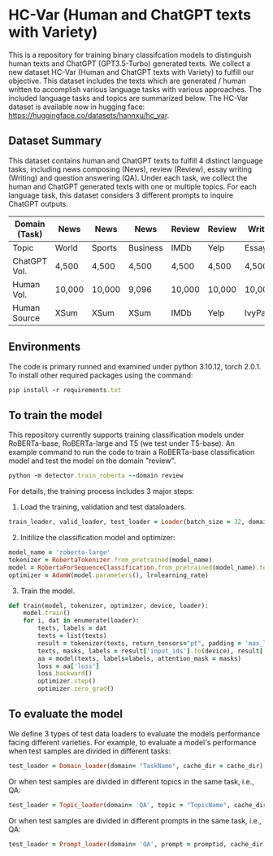 # HC-Var (Human and ChatGPT texts with Variety)
This is a repository for training binary classifcation models to distinguish human texts and ChatGPT (GPT3.5-Turbo) generated texts.
We collect a new dataset HC-Var (Human and ChatGPT texts with Variety) to fulfill our objective. 
This dataset includes the texts which are generated / human written to accomplish various language tasks with various approaches. 
The included language tasks and topics are summarized below. 
The HC-Var dataset is available now in hugging face: https://huggingface.co/datasets/hannxu/hc_var. 

## Dataset Summary
This dataset contains human and ChatGPT texts to fulfill 4 distinct language tasks, including news composing (News), review (Review), essay writing (Writing) and question answering (QA). Under each task, 
we collect the human and ChatGPT generated texts with one or multiple topics. 
For each language task, this dataset considers 3 different prompts to inquire ChatGPT outputs. 

| Domain (Task) | News   | News   | News     | Review | Review | Writing  | QA      | QA      | QA      | QA      |
|---------------|--------|--------|----------|--------|--------|----------|---------|---------|---------|---------|
| Topic         | World  | Sports | Business | IMDb   | Yelp   | Essay    | Finance | Histroy | Medical | Science |
| ChatGPT Vol.  | 4,500  | 4,500  | 4,500    | 4,500  | 4,500  | 4,500    | 4,500   | 4,500   | 4,500   | 4,500   |
| Human Vol.    | 10,000 | 10,000 | 9,096    | 10,000 | 10,000 | 10,000   | 10,000  | 10,000  | 10,000  | 10,000  |
| Human Source  | XSum   | XSum   | XSum     | IMDb   | Yelp   | IvyPanda | FiQA    | Reddit  | MedQuad | Reddit  |


## Environments
The code is primary runned and examined under python 3.10.12, torch 2.0.1. To install other required packages using the command:
```ruby
pip install -r requirements.txt
```
## To train the model
This repository currently supports training classification models under RoBERTa-base, RoBERTa-large and T5 (we test under T5-base).
An example command to run the code to train a RoBERTa-base classification model and test the model on the domain "review".
```ruby
python -m detector.train_roberta --domain review 
```
For details, the training process includes 3 major steps:
1. Load the training, validation and test dataloaders.
```ruby
train_loader, valid_loader, test_loader = Loader(batch_size = 32, domain=domain, cache_dir = cache_dir)
```
2. Initilize the classification model and optimizer:
```ruby
model_name = 'roberta-large' 
tokenizer = RobertaTokenizer.from_pretrained(model_name)
model = RobertaForSequenceClassification.from_pretrained(model_name).to(device)
optimizer = AdamW(model.parameters(), lr=learning_rate)
```
3. Train the model.
```ruby
def train(model, tokenizer, optimizer, device, loader):
    model.train()
    for i, dat in enumerate(loader):
        texts, labels = dat
        texts = list(texts)
        result = tokenizer(texts, return_tensors="pt", padding = 'max_length', max_length = 256, truncation=True)
        texts, masks, labels = result['input_ids'].to(device), result['attention_mask'].to(device), labels.to(device)
        aa = model(texts, labels=labels, attention_mask = masks)
        loss = aa['loss']
        loss.backward()
        optimizer.step()
        optimizer.zero_grad()
```
## To evaluate the model
We define 3 types of test data loaders to evaluate the models performance facing different varieties.
For example, to evaluate a model's performance when test samples are divided in different tasks:
```ruby
test_loader = Domain_loader(domain= "TaskName", cache_dir = cache_dir)  ## TaskName can be News, Review, Writing, QA
```
Or when test samples are divided in different topics in the same task, i.e., QA:
```ruby
test_loader = Topic_loader(domain= 'QA', topic = "TopicName", cache_dir = cache_dir)  ## TopicName can be history, finance, medical, science
```
Or when test samples are divided in different prompts in the same task, i.e., QA:
```ruby
test_loader = Prompt_loader(domain= 'QA', prompt = promptid, cache_dir = cache_dir)  ## promptid can be "P1", "P2", "P3"
```

